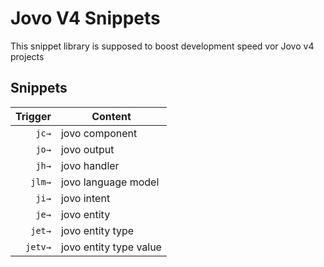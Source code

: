 # Jovo V4 Snippets

This snippet library is supposed to boost development speed vor Jovo v4 projects

## Snippets
|  Trigger | Content                                                          |
| -------: | ----------------------|
| `jc→`    | jovo component         |
| `jo→`    | jovo output            |
| `jh→`    | jovo handler           |
| `jlm→`   | jovo language model    |
| `ji→`    | jovo intent            |
| `je→`    | jovo entity            |
| `jet→`   | jovo entity type       |
| `jetv→`  | jovo entity type value |